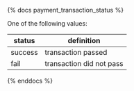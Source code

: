 {% docs payment_transaction_status %}
	
One of the following values: 

| status         | definition                                       |
|----------------|--------------------------------------------------|
| success        | transaction passed                               |
| fail           | transaction did not pass                         |


{% enddocs %}